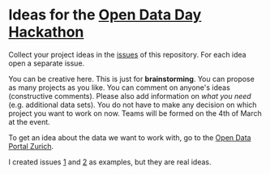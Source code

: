 # Ideas for the [Open Data Day Hackathon](http://zurich-r-user-group.github.io/hackathon.html)

Collect your project ideas in the [issues](https://github.com/OpenDataDayZurich2016/ideas/issues) of this repository. 
For each idea open a separate issue.

You can be creative here. This is just for **brainstorming**. You can propose as many projects as you like. You can comment on anyone's ideas (constructive comments). Please also add information on *what you need* (e.g. additional data sets).
You do not have to make any decision on which project you want to work on now. 
Teams will be formed on the 4th of March at the event.

To get an idea about the data we want to work with, go to the [Open Data Portal Zurich](https://data.stadt-zuerich.ch/dataset/vbz-fahrzeiten-ogd).

I created issues [1](https://github.com/OpenDataDayZurich2016/ideas/issues/1) and [2](https://github.com/OpenDataDayZurich2016/ideas/issues/2) as examples, but they are real ideas.
